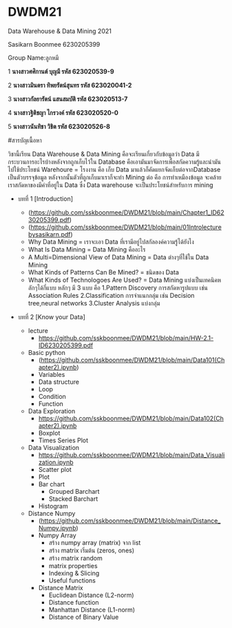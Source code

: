 # DWDM21
Data Warehouse &amp;  Data Mining 2021

Sasikarn Boonmee  6230205399

Group Name:ลูกหมี

1 **นางสาวศศิกานต์ บุญมี
รหัส 623020539-9**

2 **นางสาวมินตรา ทิพยรัตน์สุนทร
รหัส 623020041-2**

3 **นางสาวกัลยารัตน์ แสนสมบัติ
รหัส 623020513-7**

4 **นางสาวฐิติชญา ไกรวงค์
รหัส 623020520-0**

5 **นางสาวนันทิชา วิชิต
รหัส 623020526-8**

#สารบัญเนื้อหา

วิชานี้เรียน Data Warehouse & Data Mining คือจะเรียนเกี่ยวกับข้อมูลว่า Data มีกระบวนการอะไรบ้างหลังจากถูกเก็บไว้ใน Database คือเอามันมาจัดการเพื่อสกัดความรู้และนำมันไปใช้ประโยชน์
Warehoure = โรงงาน คือ เก็บ Data มาแล้วก็คัดแยกจัดเก็บต่อจากDatabase เป็นตัวบรรจุข้อมูล หลังจากนั้นตัวที่ถูกเก็บมาเราก็จะทำ Mining ต่อ คือ การทำเหมืองข้อมูล จะคล้ายเราสกัดหาของมีค่าที่อยู่ใน Data 
ซึ่ง Data warehouse จะเป็นประโยชน์สำหรับการ mining

* บทที่ 1 [Introduction]
  * (https://github.com/sskboonmee/DWDM21/blob/main/Chapter1_ID6230205399.pdf)
  * (https://github.com/sskboonmee/DWDM21/blob/main/01Introlecturebysasikarn.pdf)
  * Why Data Mining = เราจะเอา Data ที่เรามีอยู่ไปสกัลองค์ความรู้ได้ยังไง 
  * What Is Data Mining = Data Mining คืออะไร
  * A Multi=Dimensional View of Data Mining = Data ต่างๆที่ใช้ใน Data Mining 
  * What Kinds of Patterns Can Be Mined? = ชนิดของ Data 
  * What Kinds of Technologoes Are Used? = Data Mining แบ่งเป็นเทคนิคหลักๆได้กี่แบบ
    หลักๆ มี 3 แบบ คือ 
    1.Pattern Discovery การสกัดหารูปแบบ  เช่น Association Rules 
    2.Classification การจำแนกกลุ่ม เช่น Decision tree,neural networks 
    3.Cluster Analysis แบ่งกลุ่ม 

* บทที่ 2 [Know your Data] 
  * lecture
    * https://github.com/sskboonmee/DWDM21/blob/main/HW-2.1-ID6230205399.pdf
  * Basic python
    * (https://github.com/sskboonmee/DWDM21/blob/main/Data101(Chapter2).ipynb)
     * Variables
     * Data structure
     * Loop
     * Condition
     * Function
  * Data Exploration
    * https://github.com/sskboonmee/DWDM21/blob/main/Data102(Chapter2).ipynb 
     * Boxplot
     * Times Series Plot 
  * Data Visualization 
    * https://github.com/sskboonmee/DWDM21/blob/main/Data_Visualization.ipynb
     * Scatter plot
     * Plot
     * Bar chart
       * Grouped Barchart
       * Stacked Barchart
     * Histogram 
  * Distance Numpy
    * (https://github.com/sskboonmee/DWDM21/blob/main/Distance_Numpy.ipynb)
     * Numpy Array
       * สร้าง numpy array (matrix) จาก list
       * สร้าง matrix เริ่มต้น (zeros, ones)
       * สร้าง matrix random 
       * matrix properties
       * Indexing & Slicing
       * Useful functions
     * Distance Matrix
       * Euclidean Distance (L2-norm)
       * Distance function
       * Manhattan Distance (L1-norm)
       * Distance of Binary Value
